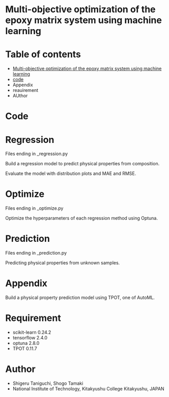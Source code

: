 # Multi-objective optimization of the epoxy matrix system using machine learning

# Table of contents
* [Multi-objective optimization of the epoxy matrix system using machine learning](https://github.com/ad2122st/Multi-objective-optimization-of-the-epoxy-matrix-system-using-machine-learning/blob/main/README.md#multi-objective-optimization-of-the-epoxy-matrix-system-using-machine-learning)
* [code](https://github.com/ad2122st/Multi-objective-optimization-of-the-epoxy-matrix-system-using-machine-learning/blob/main/README.md#code)
* Appendix
* reauirement
* AUthor

# Code

# Regression
Files ending in _regression.py

Build a regression model to predict physical properties from composition.

Evaluate the model with distribution plots and MAE and RMSE.

# Optimize
Files ending in _optimize.py

Optimize the hyperparameters of each regression method using Optuna.

# Prediction
Files ending in _prediction.py

Predicting physical properties from unknown samples.

# Appendix
Build a physical property prediction model using TPOT, one of AutoML.

# Requirement
* scikit-learn 0.24.2
* tensorflow 2.4.0
* optuna 2.8.0
* TPOT 0.11.7

# Author
* Shigeru Taniguchi, Shogo Tamaki
* National Institute of Technology, Kitakyushu College Kitakyushu, JAPAN
